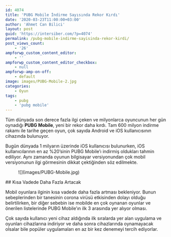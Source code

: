 ```yaml
---
id: 4074
title: 'PUBG Mobile İndirme Sayısında Rekor Kırdı'
date: '2020-03-23T11:00:00+03:00'
author: 'Ahmet Can Bilici'
layout: post
guid: 'https://intersiber.com/?p=4074'
permalink: /pubg-mobile-indirme-sayisinda-rekor-kirdi/
post_views_count:
    - '26'
ampforwp_custom_content_editor:
    - ''
ampforwp_custom_content_editor_checkbox:
    - null
ampforwp-amp-on-off:
    - default
image: images/PUBG-Mobile-2.jpg
categories:
    - Oyun
tags:
    - pubg
    - 'pubg mobile'
---
```


Tüm dünyada son derece fazla ilgi çeken ve milyonlarca oyuncunun her gün oynadığı **PUBG Mobile**, yeni bir rekor daha kırdı. Tam 600 milyon indirme rakamı ile tarihe geçen oyun, çok sayıda Android ve iOS kullanıcısının cihazında bulunuyor.

Bugün dünyada 1 milyarın üzerinde iOS kullanıcısı bulunurken, iOS kullanıcılarının en az %20’sinin PUBG Mobile’ı indirmiş oldukları tahmin ediliyor. Aynı zamanda oyunun bilgisayar versiyonundan çok mobil versiyonunun ilgi görmesinin dikkat çektiğinden söz edilmekte.

<figure class="wp-block-image size-full">![](images/PUBG-Mobile.jpg)</figure>## Kısa Vadede Daha Fazla Artacak

Mobil oyunlara ilginin kısa vadede daha fazla artması bekleniyor. Bunun sebeplerinden bir tanesinin corona virüsü etkisinden dolayı olduğu belirtilirken, bir diğer sebebin ise mobilde en çok oynanan oyunlar ve önerilen listelerinde PUBG Mobile’ın ilk 3 arasında yer alıyor olması.

Çok sayıda kullanıcı yeni cihaz aldığında ilk sıralarda yer alan uygulama ve oyunları cihazlarına indiriyor ve daha sonra cihazlarında oynamayacak olsalar bile popüler uygulamaları en az bir kez denemeyi tercih ediyorlar.